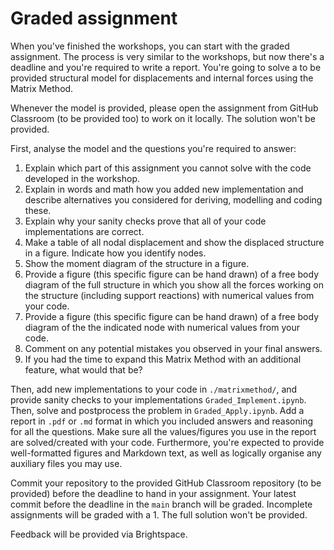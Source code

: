 # Graded assignment

When you've finished the workshops, you can start with the graded assignment. The process is very similar to the workshops, but now there's a deadline and you're required to write a report. You're going to solve a to be provided structural model for displacements and internal forces using the Matrix Method.

Whenever the model is provided, please open the assignment from GitHub Classroom (to be provided too) to work on it locally. The solution won't be provided.

First, analyse the model and the questions you're required to answer:
1. Explain which part of this assignment you cannot solve with the code developed in the workshop.
2. Explain in words and math how you added new implementation and describe alternatives you considered for deriving, modelling and coding these.
3. Explain why your sanity checks prove that all of your code implementations are correct.
4. Make a table of all nodal displacement and show the displaced structure in a figure. Indicate how you identify nodes.
5. Show the moment diagram of the structure in a figure.
6. Provide a figure (this specific figure can be hand drawn) of a free body diagram of the full structure in which you show all the forces working on the structure (including support reactions) with numerical values from your code.
7. Provide a figure (this specific figure can be hand drawn) of a free body diagram of the the indicated node with numerical values from your code.
8. Comment on any potential mistakes you observed in your final answers.
9. If you had the time to expand this Matrix Method with an additional feature, what would that be?

Then, add new implementations to your code in `./matrixmethod/`, and provide sanity checks to your implementations `Graded_Implement.ipynb`. Then, solve and postprocess the problem in `Graded_Apply.ipynb`. Add a report in `.pdf` or `.md` format in which you included answers and reasoning for all the questions. Make sure all the values/figures you use in the report are solved/created with your code. Furthermore, you're expected to provide well-formatted figures and Markdown text, as well as logically organise any auxiliary files you may use.

Commit your repository to the provided GitHub Classroom repository (to be provided) before the deadline to hand in your assignment. Your latest commit before the deadline in the `main` branch will be graded. Incomplete assignments will be graded with a 1. The full solution won't be provided.

Feedback will be provided via Brightspace.